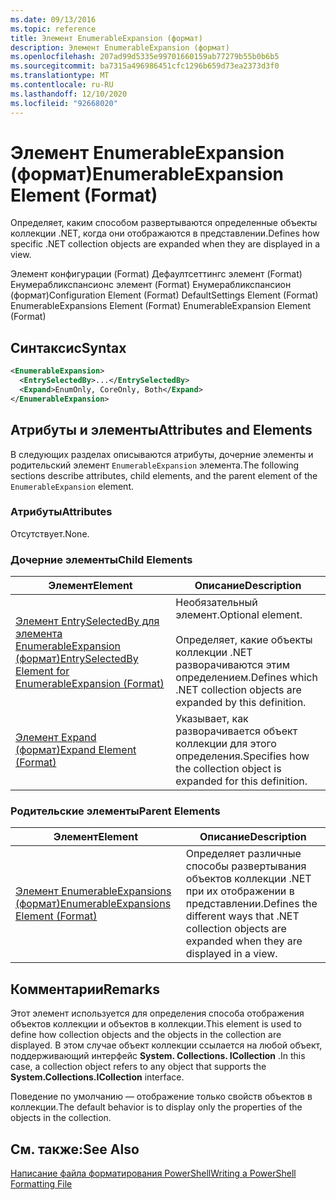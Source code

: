 ```yaml
---
ms.date: 09/13/2016
ms.topic: reference
title: Элемент EnumerableExpansion (формат)
description: Элемент EnumerableExpansion (формат)
ms.openlocfilehash: 207ad99d5335e99701660159ab77279b55b0b6b5
ms.sourcegitcommit: ba7315a496986451cfc1296b659d73ea2373d3f0
ms.translationtype: MT
ms.contentlocale: ru-RU
ms.lasthandoff: 12/10/2020
ms.locfileid: "92668020"
---
```

# <a name="enumerableexpansion-element-format"></a><span data-ttu-id="ef5d9-103">Элемент EnumerableExpansion (формат)</span><span class="sxs-lookup"><span data-stu-id="ef5d9-103">EnumerableExpansion Element (Format)</span></span>

<span data-ttu-id="ef5d9-104">Определяет, каким способом развертываются определенные объекты коллекции .NET, когда они отображаются в представлении.</span><span class="sxs-lookup"><span data-stu-id="ef5d9-104">Defines how specific .NET collection objects are expanded when they are displayed in a view.</span></span>

<span data-ttu-id="ef5d9-105">Элемент конфигурации (Format) Дефаултсеттингс элемент (Format) Енумерабликспансионс элемент (Format) Енумерабликспансион (формат)</span><span class="sxs-lookup"><span data-stu-id="ef5d9-105">Configuration Element (Format) DefaultSettings Element (Format) EnumerableExpansions Element (Format) EnumerableExpansion Element (Format)</span></span>

## <a name="syntax"></a><span data-ttu-id="ef5d9-106">Синтаксис</span><span class="sxs-lookup"><span data-stu-id="ef5d9-106">Syntax</span></span>

```xml
<EnumerableExpansion>
  <EntrySelectedBy>...</EntrySelectedBy>
  <Expand>EnumOnly, CoreOnly, Both</Expand>
</EnumerableExpansion>
```

## <a name="attributes-and-elements"></a><span data-ttu-id="ef5d9-107">Атрибуты и элементы</span><span class="sxs-lookup"><span data-stu-id="ef5d9-107">Attributes and Elements</span></span>

<span data-ttu-id="ef5d9-108">В следующих разделах описываются атрибуты, дочерние элементы и родительский элемент `EnumerableExpansion` элемента.</span><span class="sxs-lookup"><span data-stu-id="ef5d9-108">The following sections describe attributes, child elements, and the parent element of the `EnumerableExpansion` element.</span></span>

### <a name="attributes"></a><span data-ttu-id="ef5d9-109">Атрибуты</span><span class="sxs-lookup"><span data-stu-id="ef5d9-109">Attributes</span></span>

<span data-ttu-id="ef5d9-110">Отсутствует.</span><span class="sxs-lookup"><span data-stu-id="ef5d9-110">None.</span></span>

### <a name="child-elements"></a><span data-ttu-id="ef5d9-111">Дочерние элементы</span><span class="sxs-lookup"><span data-stu-id="ef5d9-111">Child Elements</span></span>

|<span data-ttu-id="ef5d9-112">Элемент</span><span class="sxs-lookup"><span data-stu-id="ef5d9-112">Element</span></span>|<span data-ttu-id="ef5d9-113">Описание</span><span class="sxs-lookup"><span data-stu-id="ef5d9-113">Description</span></span>|
|-------------|-----------------|
|[<span data-ttu-id="ef5d9-114">Элемент EntrySelectedBy для элемента EnumerableExpansion (формат)</span><span class="sxs-lookup"><span data-stu-id="ef5d9-114">EntrySelectedBy Element for EnumerableExpansion (Format)</span></span>](./entryselectedby-element-for-enumerableexpansion-format.md)|<span data-ttu-id="ef5d9-115">Необязательный элемент.</span><span class="sxs-lookup"><span data-stu-id="ef5d9-115">Optional element.</span></span><br /><br /> <span data-ttu-id="ef5d9-116">Определяет, какие объекты коллекции .NET разворачиваются этим определением.</span><span class="sxs-lookup"><span data-stu-id="ef5d9-116">Defines which .NET collection objects are expanded by this definition.</span></span>|
|[<span data-ttu-id="ef5d9-117">Элемент Expand (формат)</span><span class="sxs-lookup"><span data-stu-id="ef5d9-117">Expand Element (Format)</span></span>](./expand-element-format.md)|<span data-ttu-id="ef5d9-118">Указывает, как разворачивается объект коллекции для этого определения.</span><span class="sxs-lookup"><span data-stu-id="ef5d9-118">Specifies how the collection object is expanded for this definition.</span></span>|

### <a name="parent-elements"></a><span data-ttu-id="ef5d9-119">Родительские элементы</span><span class="sxs-lookup"><span data-stu-id="ef5d9-119">Parent Elements</span></span>

|<span data-ttu-id="ef5d9-120">Элемент</span><span class="sxs-lookup"><span data-stu-id="ef5d9-120">Element</span></span>|<span data-ttu-id="ef5d9-121">Описание</span><span class="sxs-lookup"><span data-stu-id="ef5d9-121">Description</span></span>|
|-------------|-----------------|
|[<span data-ttu-id="ef5d9-122">Элемент EnumerableExpansions (формат)</span><span class="sxs-lookup"><span data-stu-id="ef5d9-122">EnumerableExpansions Element (Format)</span></span>](./enumerableexpansions-element-format.md)|<span data-ttu-id="ef5d9-123">Определяет различные способы развертывания объектов коллекции .NET при их отображении в представлении.</span><span class="sxs-lookup"><span data-stu-id="ef5d9-123">Defines the different ways that .NET collection objects are expanded when they are displayed in a view.</span></span>|

## <a name="remarks"></a><span data-ttu-id="ef5d9-124">Комментарии</span><span class="sxs-lookup"><span data-stu-id="ef5d9-124">Remarks</span></span>

<span data-ttu-id="ef5d9-125">Этот элемент используется для определения способа отображения объектов коллекции и объектов в коллекции.</span><span class="sxs-lookup"><span data-stu-id="ef5d9-125">This element is used to define how collection objects and the objects in the collection are displayed.</span></span> <span data-ttu-id="ef5d9-126">В этом случае объект коллекции ссылается на любой объект, поддерживающий интерфейс  **System. Collections. ICollection** .</span><span class="sxs-lookup"><span data-stu-id="ef5d9-126">In this case, a collection object refers to any object that supports the  **System.Collections.ICollection** interface.</span></span>

<span data-ttu-id="ef5d9-127">Поведение по умолчанию — отображение только свойств объектов в коллекции.</span><span class="sxs-lookup"><span data-stu-id="ef5d9-127">The default behavior is to display only the properties of the objects in the collection.</span></span>

## <a name="see-also"></a><span data-ttu-id="ef5d9-128">См. также:</span><span class="sxs-lookup"><span data-stu-id="ef5d9-128">See Also</span></span>

[<span data-ttu-id="ef5d9-129">Написание файла форматирования PowerShell</span><span class="sxs-lookup"><span data-stu-id="ef5d9-129">Writing a PowerShell Formatting File</span></span>](./writing-a-powershell-formatting-file.md)
